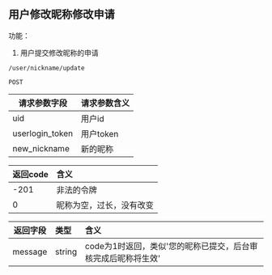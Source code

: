 
## 用户修改昵称修改申请

功能：

1. 用户提交修改昵称的申请

~~~
/user/nickname/update
~~~
~~~
POST
~~~

| 请求参数字段        | 请求参数含义  |
| -------- |:------|
|uid            | 用户id|
|userlogin_token| 用户token|
|new_nickname   | 新的昵称|

| 返回code        | 含义  |
| -------- |:------|
|-201            | 非法的令牌|
|0            | 昵称为空，过长，没有改变|

| 返回字段        | 类型 |含义  |
| -------- |:------|:------|
| message     | string | code为1时返回，类似'您的昵称已提交，后台审核完成后昵称将生效' |


